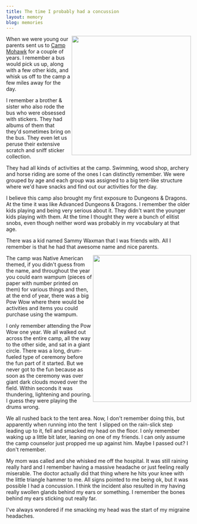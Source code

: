 ```yaml
---
title: The time I probably had a concussion
layout: memory
blog: memories
---
```

<p><img align="right" height="325" src="http://img.photobucket.com/albums/v235/fastcar151/blog/campmohawkblog.png" width="325" />When we were young our parents sent us to <a href="http://www.campmohawk.com/">Camp Mohawk</a> for a couple of years. I remember a bus would pick us up, along with a few other kids, and whisk us off to the camp a few miles away for the day.</p>
<p>I remember a brother &amp; sister who also rode the bus who were obsessed with stickers. They had albums of them that they'd sometimes bring on the bus. They even let us peruse their extensive scratch and sniff sticker collection.</p>
<p>They had all kinds of activities at the camp. Swimming, wood shop, archery and horse riding are some of the ones I can&nbsp;distinctly&nbsp;remember. We were grouped by age and each group was assigned to a big tent-like structure where we'd have snacks and find out our activities for the day.</p>
<p>I believe this camp also brought my first exposure to Dungeons &amp; Dragons. At the time it was like Advanced Dungeons &amp; Dragons. I remember the older kids playing and being very serious about it. They didn't want the younger kids playing with them. At the time I thought they were a bunch of elitist snobs, even though neither word was probably in my vocabulary at that age.</p>
<p>There was a kid named Sammy Waxman that I was friends with. All I remember is that he had that awesome name and nice parents.</p>
<p><img align="right" height="400" src="http://1.bp.blogspot.com/-mPf-28onztc/TVYAdrS0okI/AAAAAAAAASQ/JlMqPhbBEL8/s1600/powwow01.jpg" width="267" />The camp was Native American themed, if you didn't guess from the name, and throughout the year you could earn wampum (pieces of paper with number printed on them) for various things and then, at the end of year, there was a big Pow Wow where there would be activities and items you could purchase using the wampum.</p>
<p>I only remember attending the Pow Wow one year. We all walked out across the entire camp, all the way to the other side, and sat in a giant circle. There was a long, drum-fueled type of ceremony before the fun part of it started. But we never got to the fun because as soon as the ceremony was over giant dark clouds moved over the field. Within seconds it was thundering, lightening and pouring. I guess they were playing the drums wrong.</p>
<p>We all rushed back to the tent area. Now, I don't remember doing this, but apparently when running into the tent &nbsp;I slipped on the rain-slick step leading up to it, fell and smacked my head on the floor. I only remember waking up a little bit later, leaning on one of my friends. I can only assume the camp counselor just propped me up against him. Maybe I passed out? I don't remember.</p>
<p>My mom was called and she whisked me off the hospital. It was still raining really hard and I remember having a massive headache or just feeling really miserable. The doctor actually did that thing where he hits your knee with the little triangle hammer to me. All signs pointed to me being ok, but it was possible I had a concussion. I think the incident also resulted in my having really swollen glands behind my ears or something. I remember the bones behind my ears sticking out really far.</p>
<p>I've always wondered if me smacking my head was the start of my migraine headaches.</p>
